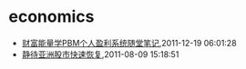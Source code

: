 # economics
* [财富能量学PBM个人盈利系统随堂笔记](/2011/2011-12-19-PBM),2011-12-19 06:01:28
* [静待亚洲股市快速恢复](/2011/2011-08-09-wish_asia_stock_get_well),2011-08-09 15:18:51
